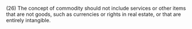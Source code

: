 (26) The concept of commodity should not include services or other items that are not goods, such as currencies or rights in real estate, or that are entirely intangible.